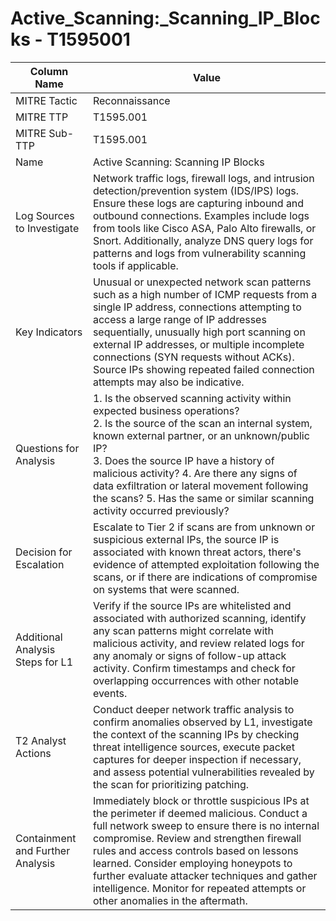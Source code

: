 # Active_Scanning:_Scanning_IP_Blocks - T1595001

| Column Name | Value |
|-------------|-------|
| MITRE Tactic | Reconnaissance |
| MITRE TTP | T1595.001 |
| MITRE Sub-TTP | T1595.001 |
| Name | Active Scanning: Scanning IP Blocks |
| Log Sources to Investigate | Network traffic logs, firewall logs, and intrusion detection/prevention system (IDS/IPS) logs. Ensure these logs are capturing inbound and outbound connections. Examples include logs from tools like Cisco ASA, Palo Alto firewalls, or Snort. Additionally, analyze DNS query logs for patterns and logs from vulnerability scanning tools if applicable. |
| Key Indicators | Unusual or unexpected network scan patterns such as a high number of ICMP requests from a single IP address, connections attempting to access a large range of IP addresses sequentially, unusually high port scanning on external IP addresses, or multiple incomplete connections (SYN requests without ACKs). Source IPs showing repeated failed connection attempts may also be indicative. |
| Questions for Analysis | 1. Is the observed scanning activity within expected business operations?<br>2. Is the source of the scan an internal system, known external partner, or an unknown/public IP?<br>3. Does the source IP have a history of malicious activity? 4. Are there any signs of data exfiltration or lateral movement following the scans? 5. Has the same or similar scanning activity occurred previously? |
| Decision for Escalation | Escalate to Tier 2 if scans are from unknown or suspicious external IPs, the source IP is associated with known threat actors, there's evidence of attempted exploitation following the scans, or if there are indications of compromise on systems that were scanned. |
| Additional Analysis Steps for L1 | Verify if the source IPs are whitelisted and associated with authorized scanning, identify any scan patterns might correlate with malicious activity, and review related logs for any anomaly or signs of follow-up attack activity. Confirm timestamps and check for overlapping occurrences with other notable events. |
| T2 Analyst Actions | Conduct deeper network traffic analysis to confirm anomalies observed by L1, investigate the context of the scanning IPs by checking threat intelligence sources, execute packet captures for deeper inspection if necessary, and assess potential vulnerabilities revealed by the scan for prioritizing patching. |
| Containment and Further Analysis | Immediately block or throttle suspicious IPs at the perimeter if deemed malicious. Conduct a full network sweep to ensure there is no internal compromise. Review and strengthen firewall rules and access controls based on lessons learned. Consider employing honeypots to further evaluate attacker techniques and gather intelligence. Monitor for repeated attempts or other anomalies in the aftermath. |
